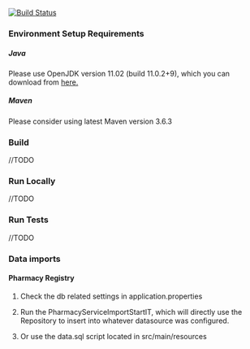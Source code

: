 [![Build Status](https://travis-ci.org/Da-Bulgaria/e-prescriptions.svg?branch=master)](https://travis-ci.org/Da-Bulgaria/e-prescriptions)

### Environment Setup Requirements

##### Java

Please use OpenJDK version 11.02 (build 11.0.2+9),
which you can download from [here.](https://jdk.java.net/archive/)

##### Maven

Please consider using latest Maven version 3.6.3

### Build

//TODO

### Run Locally

//TODO

### Run Tests

//TODO

### Data imports

#### Pharmacy Registry

1) Check the db related settings in application.properties

2) Run the PharmacyServiceImportStartIT, which will directly use the Repository 
to insert into whatever datasource was configured.

3) Or use the data.sql script located in src/main/resources
